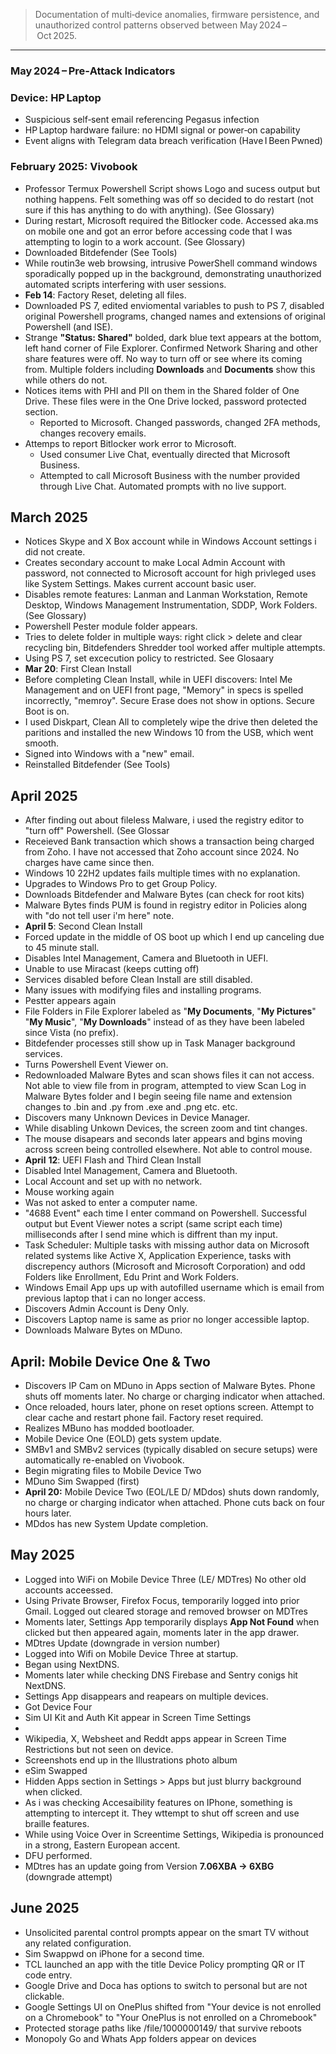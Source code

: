 

> Documentation of multi‑device anomalies, firmware persistence, and unauthorized control patterns observed between May 2024 – Oct 2025.

---

### May 2024 – Pre‑Attack Indicators
### Device: HP Laptop
- Suspicious self‑sent email referencing Pegasus infection
- HP Laptop hardware failure: no HDMI signal or power‑on capability
- Event aligns with Telegram data breach verification (Have I Been Pwned)

### February 2025: Vivobook

- Professor Termux Powershell Script shows Logo and sucess output but nothing happens. Felt something was off so decided to do restart (not sure if this has anything to do with anything). (See Glossary)
- During restart, Microsoft required the Bitlocker code. Accessed aka.ms on mobile one and got an error before accessing code that I was attempting to login to a work account. (See Glossary)
- Downloaded Bitdefender (See Tools)
- While routin3e web browsing, intrusive PowerShell command windows sporadically popped up in the background, demonstrating unauthorized automated scripts interfering with user sessions. 
- **Feb 14**: Factory Reset, deleting all files.
- Downloaded PS 7, edited enviomental variables to push to PS 7, disabled original Powershell programs, changed names and extensions of original Powershell (and ISE).
- Strange **"Status: Shared"** bolded, dark blue text appears at the bottom, left hand corner of File Explorer. Confirmed Network Sharing and other share features were off. No way to turn off or see where its coming from. Multiple folders including **Downloads** and **Documents** show this while others do not.
- Notices items with PHI and PII on them in the Shared folder of One Drive. These files were in the One Drive locked, password protected section.
    - Reported to Microsoft. Changed passwords, changed 2FA methods, changes recovery emails. 
- Attemps to report Bitlocker work error to Microsoft. 
    - Used consumer Live Chat, eventually directed that Microsoft Business. 
    - Attempted to call Microsoft Business with the number provided through Live Chat. Automated prompts with no live support.

## March 2025

- Notices Skype and X Box account while in Windows Account settings i did not create.
- Creates secondary account to make Local Admin Account with password, not connected to Microsoft account for high privleged uses like System Settings. Makes current account basic user. 
- Disables remote features: Lanman and Lanman Workstation, Remote Desktop, Windows Management Instrumentation, SDDP, Work Folders. (See Glossary)
- Powershell Pester module folder appears. 
- Tries to delete folder in multiple ways: right click > delete and clear recycling bin, Bitdefenders Shredder tool worked affer multiple attempts.
- Using PS 7, set excecution policy to restricted. See Glosaary
- **Mar 20**: First Clean Install
- Before completing Clean Install, while in UEFI discovers: Intel Me Management and on UEFI front page, "Memory" in specs is spelled incorrectly, "memroy". Secure Erase does not show in options. Secure Boot is on.
- I used Diskpart, Clean All to completely wipe the drive then deleted the paritions and installed the new Windows 10 from the USB, which went smooth.
- Signed into Windows with a "new" email. 
- Reinstalled Bitdefender (See Tools)

## April 2025
- After finding out about fileless Malware, i used the registry editor to "turn off" Powershell. (See Glossar
- Receieved Bank transaction which shows a transaction being charged from Zoho. I have not accessed that Zoho account since 2024. No charges have came since then.
- Windows 10 22H2 updates fails multiple times with no explanation.
- Upgrades to Windows Pro to get Group Policy.
- Downloads Bitdefender and Malware Bytes (can check for root kits)
- Malware Bytes finds PUM is found in registry editor in Policies along with "do not tell user i'm here" note.
- **April 5**: Second Clean Install
- Forced update in the middle of OS boot up which I end up canceling due to 45 minute stall.
- Disables Intel Management, Camera and Bluetooth in UEFI.
- Unable to use Miracast (keeps cutting off) 
- Services disabled before Clean Install are still disabled.
- Many issues with modifying files and installing programs.
- Pestter appears again
- File Folders in File Explorer labeled as "**My Documents**, "**My Pictures**" "**My Music**", "**My Downloads**" instead of as they have been labeled since Vista (no prefix).
- Bitdefender processes still show up in Task Manager background services.
- Turns Powershell Event Viewer on.
- Redownloaded Malware Bytes and scan shows files it can not access. Not able to view file from in program, attempted to view Scan Log in Malware Bytes folder and I begin seeing file name and extension changes to .bin and .py from .exe and .png etc. etc.
- Discovers many Unknown Devices in Device Manager.
- While disabling Unkown Devices, the screen zoom and tint changes. 
- The mouse disapears and seconds later appears and bgins moving across screen being controlled elsewhere. Not able to control mouse.
- **April** **12**: UEFI Flash and Third Clean Install
- Disabled Intel Management, Camera and Bluetooth.
- Local Account and set up with no network.
- Mouse working again 
- Was not asked to enter a computer name.
- "4688 Event" each time I enter command on Powershell. Successful output but Event Viewer notes a script (same script each time) milliseconds after I send mine which is diffrent than my input.
- Task Scheduler: Multiple tasks with missing author data on Microsoft related systems like Active X, Application Experience, tasks with discrepency authors (Microsoft and Microsoft Corporation) and odd Folders like Enrollment, Edu Print and Work Folders.
- Windows Email App ups up with autofilled username which is email from previous laptop that i can no longer access.
- Discovers Admin Account is Deny Only.
- Discovers Laptop name is same as prior no longer accessible laptop.
- Downloads Malware Bytes on MDuno.

## April: Mobile Device One & Two
- Discovers IP Cam on MDuno in Apps section of Malware Bytes. Phone shuts off moments later. No charge or charging indicator when attached.
- Once reloaded, hours later, phone on reset options screen. Attempt to clear cache and restart phone fail. Factory reset required.
- Realizes MBuno has modded bootloader.
- Mobile Device One (EOLD) gets system update.
- SMBv1 and SMBv2 services (typically disabled on secure setups) were automatically re-enabled on Vivobook.
- Begin migrating files to Mobile Device Two
- MDuno Sim Swapped (first)
- **April 20:** Mobile Device Two (EOL/LE D/ MDdos) shuts down randomly, no charge or charging indicator when attached. Phone cuts back on four hours later.
- MDdos has new System Update completion.

## May 2025
- Logged into WiFi on Mobile Device Three (LE/ MDTres) No other old accounts acceessed. 
- Using Private Browser, Firefox Focus, temporarily logged into prior Gmail. Logged out cleared storage and removed browser on MDTres
- Moments later, Settings App temporarily displays **App Not Found** when clicked but then appeared again, moments later in the app drawer.
- MDtres Update (downgrade  in version number)
- Logged into Wifi on Mobile Device Three at startup.
- Began using NextDNS.
- Moments later while checking DNS Firebase and Sentry conigs hit NextDNS.
- Settings App disappears and reapears on multiple devices.
- Got Device Four
- Sim UI Kit and Auth Kit appear in Screen Time Settings 
- 
- Wikipedia, X, Websheet and Reddt apps appear in Screen Time Restrictions but not seen on device.
- Screenshots end up in the Illustrations photo album
- eSim Swapped
- Hidden Apps section in Settings > Apps but just blurry background when clicked.
- As i was checking Accesaibility features on IPhone, something is attempting to intercept it. They wttempt to shut off screen and use braille features.
- While using Voice Over in Screentime Settings, Wikipedia is pronounced in a strong, Eastern European accent. 
- DFU performed.
- MDtres has an update going from Version **7.06XBA → 6XBG** (downgrade attempt)  
## June 2025
- Unsolicited parental control prompts appear on the smart TV without any related configuration. 
- Sim Swappwd on iPhone for a second time.
- TCL launched an app with the title Device Policy prompting QR or IT code entry.
- Google Drive and Doca has options to switch to personal but are not clickable.
- Google Settings UI on OnePlus shifted from "Your device is not enrolled on a Chromebook" to "Your OnePlus is not enrolled on a Chromebook"
- Protected storage paths like /file/1000000149/ that survive reboots
- Monopoly Go and Whats App folders appear on devices 

